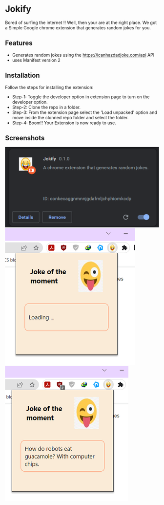 
# Jokify

Bored of surfing the internet !! Well, then your are at the right place. We got a Simple Google chrome extension that generates random jokes for you.




## Features

- Generates random jokes using the https://icanhazdadjoke.com/api API
- uses Manifest version 2


## Installation

Follow the steps for installing the extension:

- Step-1: Toggle the developer option in extension page to turn on the developer option.
- Step-2: Clone the repo in a folder.
- Step-3: From the extension page select the 'Load unpacked' option and move inside the clonned repo folder and select the folder.
- Step-4: Boom!! Your Extension is now ready to use.
    
## Screenshots

![Extension Screenshot Here](./screenshots/extension_screenshot_1.png)
![Extension Screenshot Here](./screenshots/extension_screenshot_2.png)
![Extension Screenshot Here](./screenshots/extension_screenshot_3.png)

